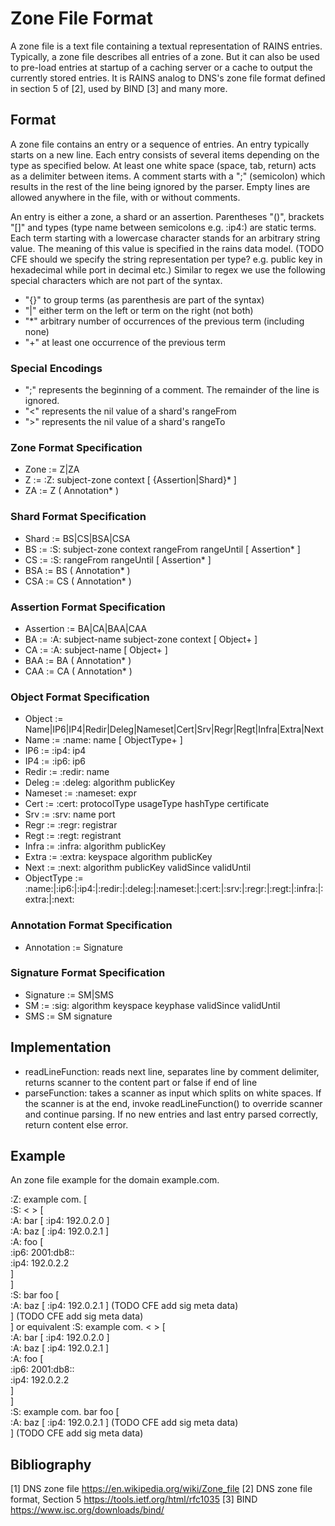 # Zone File Format

A zone file is a text file containing a textual representation of RAINS entries.
Typically, a zone file describes all entries of a zone. But it can also be used
to pre-load entries at startup of a caching server or a cache to output the
currently stored entries. It is RAINS analog to DNS's zone file format defined
in section 5 of [2], used by BIND [3] and many more.

## Format

A zone file contains an entry or a sequence of entries. An entry typically
starts on a new line. Each entry consists of several items depending on the type
as specified below. At least one white space (space, tab, return) acts as a
delimiter between items. A comment starts with a ";" (semicolon) which results
in the rest of the line being ignored by the parser. Empty lines are allowed
anywhere in the file, with or without comments.

An entry is either a zone, a shard or an assertion. Parentheses "()", brackets
"[]" and types (type name between semicolons e.g. :ip4:) are static terms. Each
term starting with a lowercase character stands for an arbitrary string value.
The meaning of this value is specified in the rains data model. (TODO CFE should
we specify the string representation per type? e.g. public key in hexadecimal
while port in decimal etc.) Similar to regex we use the following special
characters which are not part of the syntax.

- "{}" to group terms (as parenthesis are part of the syntax)
- "|" either term on the left or term on the right (not both)
- "\*" arbitrary number of occurrences of the previous term (including none)
- "\+" at least one occurrence of the previous term

### Special Encodings

- ";" represents the beginning of a comment. The remainder of the line is
  ignored.
- "<" represents the nil value of a shard's rangeFrom
- ">" represents the nil value of a shard's rangeTo

### Zone Format Specification

- Zone := Z|ZA
- Z := :Z: subject-zone context [ {Assertion|Shard}* ]
- ZA := Z ( Annotation* )

### Shard Format Specification

- Shard := BS|CS|BSA|CSA
- BS := :S: subject-zone context rangeFrom rangeUntil [ Assertion* ]
- CS := :S: rangeFrom rangeUntil [ Assertion* ]
- BSA := BS ( Annotation* )
- CSA := CS ( Annotation* )

### Assertion Format Specification

- Assertion := BA|CA|BAA|CAA
- BA := :A: subject-name subject-zone context [ Object+ ]
- CA := :A: subject-name [ Object+ ]
- BAA := BA ( Annotation* )
- CAA := CA ( Annotation* )

### Object Format Specification

- Object := Name|IP6|IP4|Redir|Deleg|Nameset|Cert|Srv|Regr|Regt|Infra|Extra|Next
- Name := :name: name [ ObjectType+ ]
- IP6 := :ip4: ip4
- IP4 := :ip6: ip6
- Redir := :redir: name
- Deleg := :deleg: algorithm publicKey
- Nameset := :nameset: expr
- Cert := :cert: protocolType usageType hashType certificate
- Srv := :srv: name port
- Regr := :regr: registrar
- Regt := :regt: registrant
- Infra := :infra: algorithm publicKey
- Extra := :extra: keyspace algorithm publicKey
- Next := :next: algorithm publicKey validSince validUntil
- ObjectType := :name:|:ip6:|:ip4:|:redir:|:deleg:|:nameset:|:cert:|:srv:|:regr:|:regt:|:infra:|:extra:|:next:

### Annotation Format Specification

- Annotation := Signature

### Signature Format Specification

- Signature := SM|SMS
- SM := :sig: algorithm keyspace keyphase validSince validUntil
- SMS := SM signature

## Implementation

- readLineFunction: reads next line, separates line by comment delimiter,
  returns scanner to the content part or false if end of line
- parseFunction: takes a scanner as input which splits on white spaces. If the
  scanner is at the end, invoke readLineFunction() to override scanner and
  continue parsing. If no new entries and last entry parsed correctly, return
  content else error.

## Example

An zone file example for the domain example.com.

:Z: example com. [  
    :S: < > [  
        :A: bar  [ :ip4: 192.0.2.0 ]  
        :A: baz  [ :ip4: 192.0.2.1 ]  
        :A: foo [  
                :ip6:      2001:db8::  
                :ip4:      192.0.2.2  
        ]  
    ]  
    :S: bar foo [  
        :A: baz  [ :ip4: 192.0.2.1 ] (TODO CFE add sig meta data)  
    ] (TODO CFE add sig meta data)  
]
or equivalent
:S: example com. < > [  
    :A: bar  [ :ip4: 192.0.2.0 ]  
    :A: baz  [ :ip4: 192.0.2.1 ]  
    :A: foo [  
            :ip6:      2001:db8::  
            :ip4:      192.0.2.2  
    ]  
]  
:S: example com. bar foo [  
    :A: baz  [ :ip4: 192.0.2.1 ] (TODO CFE add sig meta data)  
] (TODO CFE add sig meta data)  

## Bibliography
[1] DNS zone file https://en.wikipedia.org/wiki/Zone_file
[2] DNS zone file format, Section 5 https://tools.ietf.org/html/rfc1035
[3] BIND https://www.isc.org/downloads/bind/